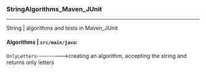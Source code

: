 ### StringAlgorithms_Maven_JUnit ###
***
String | algorithms and tests in Maven_JUnit
#### Algorithms | `src/main/java`: ####
`OnlyLetters`---------->creating an algorithm, accepting the string and returns only letters



